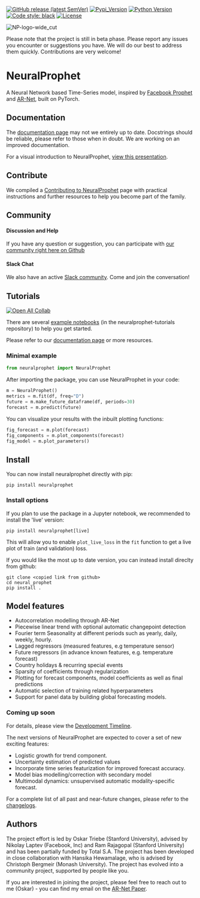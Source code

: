 [![GitHub release (latest SemVer)](https://img.shields.io/github/v/release/ourownstory/neural_prophet?logo=github)](https://github.com/ourownstory/neural_prophet/releases)
[![Pypi_Version](https://img.shields.io/pypi/v/neuralprophet.svg)](https://pypi.python.org/pypi/neuralprophet)
[![Python Version](https://img.shields.io/badge/python-3.6+-blue?logo=python)](https://www.python.org/)
[![Code style: black](https://img.shields.io/badge/code%20style-black-000000.svg)](https://github.com/psf/black)
[![License](https://img.shields.io/badge/license-MIT-brightgreen)](https://opensource.org/licenses/MIT)

![NP-logo-wide_cut](https://user-images.githubusercontent.com/21246060/111388960-6c367e80-866d-11eb-91c1-46f2c0d21879.PNG)

Please note that the project is still in beta phase. Please report any issues you encounter or suggestions you have. We will do our best to address them quickly. Contributions are very welcome!

# NeuralProphet
A Neural Network based Time-Series model, inspired by [Facebook Prophet](https://github.com/facebook/prophet) and [AR-Net](https://github.com/ourownstory/AR-Net), built on PyTorch.

## Documentation
The [documentation page](http:/neuralprophet.com) may not we entirely up to date. Docstrings should be reliable, please refer to those when in doubt. We are working on an improved documentation.

For a visual introduction to NeuralProphet, [view this presentation](notes/NeuralProphet_Introduction.pdf).

## Contribute
We compiled a [Contributing to NeuralProphet](CONTRIBUTING.md) page with practical instructions and further resources to help you become part of the family. 

## Community
#### Discussion and Help
If you have any question or suggestion, you can participate with [our community right here on Github](https://github.com/ourownstory/neural_prophet/discussions)

#### Slack Chat
We also have an active [Slack community](https://join.slack.com/t/neuralprophet/shared_invite/zt-sgme2rw3-3dCH3YJ_wgg01IXHoYaeCg). Come and join the conversation!

## Tutorials
[![Open All Collab](https://colab.research.google.com/assets/colab-badge.svg)](https://colab.research.google.com/github/ourownstory/neuralprophet-tutorials)

There are several [example notebooks](https://github.com/ourownstory/neuralprophet-tutorials) (in the neuralprophet-tutorials repository) to help you get started. 

Please refer to our [documentation page](https://ourownstory.github.io/neural_prophet/) or more resources.

### Minimal example
```python
from neuralprophet import NeuralProphet
```
After importing the package, you can use NeuralProphet in your code:
```python
m = NeuralProphet()
metrics = m.fit(df, freq="D")
future = m.make_future_dataframe(df, periods=30)
forecast = m.predict(future)
```
You can visualize your results with the inbuilt plotting functions:
```python
fig_forecast = m.plot(forecast)
fig_components = m.plot_components(forecast)
fig_model = m.plot_parameters()
```

## Install
You can now install neuralprophet directly with pip:
```shell
pip install neuralprophet
```

### Install options

If you plan to use the package in a Jupyter notebook, we recommended to install the 'live' version:
```shell
pip install neuralprophet[live]
```
This will allow you to enable `plot_live_loss` in the `fit` function to get a live plot of train (and validation) loss.

If you would like the most up to date version, you can instead install direclty from github:
```shell
git clone <copied link from github>
cd neural_prophet
pip install .
```

## Model features
* Autocorrelation modelling through AR-Net
* Piecewise linear trend with optional automatic changepoint detection
* Fourier term Seasonality at different periods such as yearly, daily, weekly, hourly.
* Lagged regressors (measured features, e.g temperature sensor)
* Future regressors (in advance known features, e.g. temperature forecast)
* Country holidays & recurring special events
* Sparsity of coefficients through regularization
* Plotting for forecast components, model coefficients as well as final predictions
* Automatic selection of training related hyperparameters
* Support for panel data by building global forecasting models.

### Coming up soon
For details, please view the [Development Timeline](notes/development_timeline.md).

The next versions of NeuralProphet are expected to cover a set of new exciting features:

* Logistic growth for trend component.
* Uncertainty estimation of predicted values
* Incorporate time series featurization for improved forecast accuracy.
* Model bias modelling/correction with secondary model
* Multimodal dynamics: unsupervised automatic modality-specific forecast.

For a complete list of all past and near-future changes, please refer to the [changelogs](changelogs.md).


## Authors
The project effort is led by Oskar Triebe (Stanford University), advised by Nikolay Laptev (Facebook, Inc) and Ram Rajagopal (Stanford University) and has been partially funded by Total S.A. The project has been developed in close collaboration with Hansika Hewamalage, who is advised by Christoph Bergmeir (Monash University). The project has evolved into a community project, supported by people like you. 

If you are interested in joining the project, please feel free to reach out to me (Oskar) - you can find my email on the [AR-Net Paper](https://arxiv.org/pdf/1911.12436.pdf).
